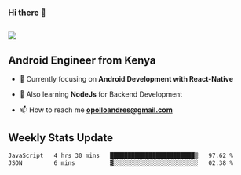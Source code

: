 ### Hi there 👋
<h2 align="left"><img src="https://readme-typing-svg.herokuapp.com?color=000000&lines=I'm+Andrew+Opollo😊;Welcome+to+my+Github😜"> </h2>

## Android Engineer from Kenya


- 🌱 Currently focusing on **Android Development with React-Native**

- 🔭 Also learning **NodeJs** for Backend Development

- 📫 How to reach me **opolloandres@gmail.com**


## Weekly Stats Update
<!--START_SECTION:waka-->

```txt
JavaScript   4 hrs 30 mins   ████████████████████████▒   97.62 %
JSON         6 mins          ▓░░░░░░░░░░░░░░░░░░░░░░░░   02.38 %
```

<!--END_SECTION:waka-->



